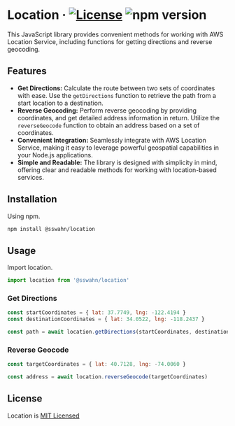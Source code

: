 # Location · [![License](https://img.shields.io/badge/License-MIT-blue.svg)](https://github.com/sswahn/location/blob/main/LICENSE) ![npm version](https://img.shields.io/npm/v/@sswahn/location)

This JavaScript library provides convenient methods for working with AWS Location Service, including functions for getting directions and reverse geocoding.  

## Features
- **Get Directions:** Calculate the route between two sets of coordinates with ease. Use the `getDirections` function to retrieve the path from a start location to a destination.
- **Reverse Geocoding:** Perform reverse geocoding by providing coordinates, and get detailed address information in return. Utilize the `reverseGeocode` function to obtain an address based on a set of coordinates.
- **Convenient Integration:** Seamlessly integrate with AWS Location Service, making it easy to leverage powerful geospatial capabilities in your Node.js applications.
- **Simple and Readable:** The library is designed with simplicity in mind, offering clear and readable methods for working with location-based services.


## Installation

Using npm.
```bash
npm install @sswahn/location
```

## Usage

Import location.
```javascript
import location from '@sswahn/location'
```

### Get Directions
```javascript
const startCoordinates = { lat: 37.7749, lng: -122.4194 }
const destinationCoordinates = { lat: 34.0522, lng: -118.2437 }

const path = await location.getDirections(startCoordinates, destinationCoordinates)
```

### Reverse Geocode
```javascript
const targetCoordinates = { lat: 40.7128, lng: -74.0060 }

const address = await location.reverseGeocode(targetCoordinates)
```


## License
Location is [MIT Licensed](https://github.com/sswahn/location/blob/main/LICENSE)
